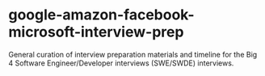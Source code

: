 # google-amazon-facebook-microsoft-interview-prep
General curation of interview preparation materials and timeline for the Big 4 Software Engineer/Developer interviews (SWE/SWDE) interviews.
